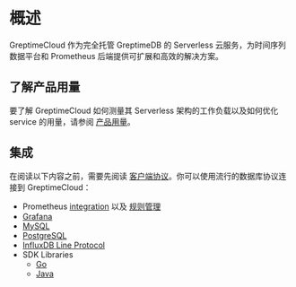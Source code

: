 # 概述

GreptimeCloud 作为完全托管 GreptimeDB 的 Serverless 云服务，为时间序列数据平台和 Prometheus 后端提供可扩展和高效的解决方案。

## 了解产品用量

要了解 GreptimeCloud 如何测量其 Serverless 架构的工作负载以及如何优化 service 的用量，请参阅 [产品用量](usage.md)。

## 集成

在阅读以下内容之前，需要先阅读 [客户端协议](/zh/v0.3/user-guide/clients/overview.md)。你可以使用流行的数据库协议连接到 GreptimeCloud：

- Prometheus [integration](./integrations/prometheus/quick-setup.md) 以及 [规则管理](./integrations/prometheus/rule-management.md)
- [Grafana](./integrations/grafana.md)
- [MySQL](./integrations/mysql.md)
- [PostgreSQL](./integrations/postgresql.md)
- [InfluxDB Line Protocol](./integrations/influxdb.md)
- SDK Libraries
  - [Go](./integrations/sdk-libraries/go.md)
  - [Java](./integrations/sdk-libraries/java.md)
